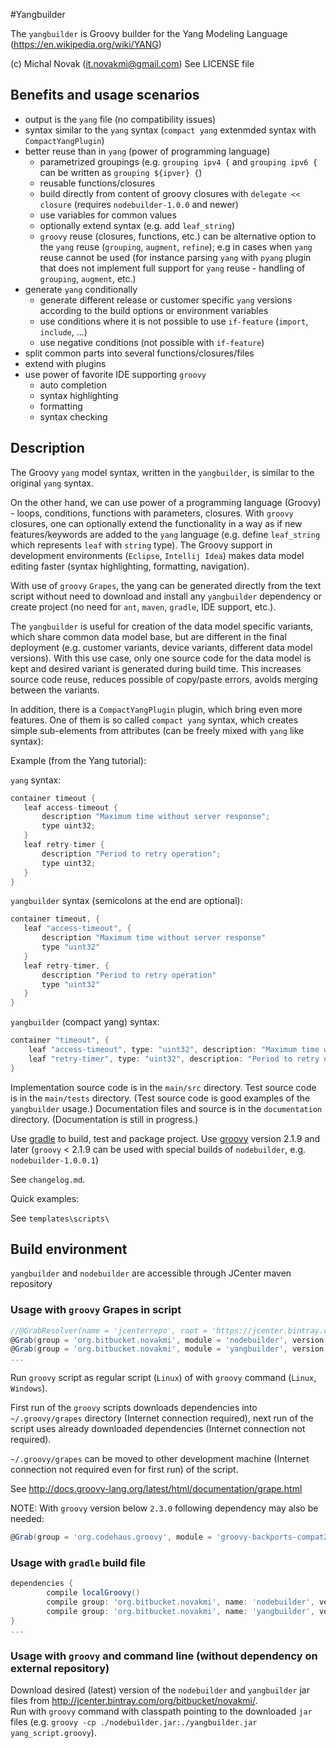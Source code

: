#Yangbuilder

The `yangbuilder` is Groovy builder for the Yang Modeling Language (https://en.wikipedia.org/wiki/YANG)

(c) Michal Novak (<it.novakmi@gmail.com>)
See LICENSE file

## Benefits and usage scenarios

* output is the `yang` file (no compatibility issues)
* syntax similar to the `yang` syntax (`compact yang` extenmded syntax with `CompactYangPlugin`)
* better reuse than in `yang` (power of programming language)
    * parametrized groupings (e.g. `grouping ipv4 {`  and `grouping ipv6 {` can be written as `grouping ${ipver} {`)
    * reusable functions/closures
    * build directly from content of groovy closures with `delegate << closure` (requires `nodebuilder-1.0.0` and newer) 
    * use variables for common values
    * optionally extend syntax (e.g. add `leaf_string`)
    * `groovy` reuse (closures, functions, etc.) can be alternative option to the `yang` reuse (`grouping`, `augment`, `refine`);
      e.g in cases when `yang` reuse cannot be used (for instance parsing `yang` with `pyang` plugin that does not implement full support 
      for  `yang` reuse -  handling of `grouping`, `augment`, etc.) 
* generate `yang` conditionally 
    * generate different release or customer specific `yang` versions according to the build options or environment variables
    * use conditions where it is not possible to use `if-feature` (`import`, `include`, ...)
    * use negative conditions (not possible with `if-feature`)
* split common parts into several functions/closures/files 
* extend with plugins
* use power of favorite IDE supporting `groovy` 
    * auto completion
    * syntax highlighting
    * formatting
    * syntax checking       

## Description

The Groovy `yang` model syntax, written in the `yangbuilder`,  is similar to the original `yang` syntax.

On the other hand, we can use power of a programming language (Groovy) - loops, conditions, functions with parameters, closures.
With `groovy` closures, one can optionally extend the functionality in a way as if new 
features/keywords are added to the `yang` language (e.g. define `leaf_string` which represents `leaf` with `string` type).
The Groovy support in development environments (`Eclipse`, `Intellij Idea`) makes data model editing faster (syntax
highlighting, formatting, navigation). 
 
With use of `groovy` `Grapes`, the yang can be generated directly from the text script without need to download and install any
`yangbuilder` dependency or create project (no need for `ant`, `maven`, `gradle`, IDE support, etc.).

The `yangbuilder` is useful for creation of the data model specific variants, which share common data model base, but are
different in the final deployment (e.g. customer variants, device variants, different data model versions). 
With this use case, only one source code for the data model is kept and desired variant is generated during build time. 
This increases source code reuse, reduces possible of copy/paste errors, avoids merging between the variants.
  
In addition, there is a `CompactYangPlugin` plugin, which bring even more features. 
One of them is so called `compact yang` syntax, which creates simple sub-elements from attributes (can be freely mixed with `yang` like syntax):
  
Example (from the Yang tutorial):

`yang` syntax: 
 
```groovy 
container timeout {                                             
   leaf access-timeout {                                       
       description "Maximum time without server response";
       type uint32;
   }
   leaf retry-timer {
       description "Period to retry operation";                
       type uint32;
   }
}
```

`yangbuilder` syntax (semicolons at the end are optional):

```groovy 
container timeout, {                                             
   leaf "access-timeout", {                                       
       description "Maximum time without server response"
       type "uint32"
   }
   leaf retry-timer, {
       description "Period to retry operation"                
       type "uint32"
   }
}
```

`yangbuilder` (compact yang) syntax:

```groovy
container "timeout", {
    leaf "access-timeout", type: "uint32", description: "Maximum time without server response"
    leaf "retry-timer", type: "uint32", description: "Period to retry operation"
}
```

Implementation source code is in the `main/src` directory.
Test source code is in the `main/tests` directory. (Test source code is good examples of the `yangbuilder` usage.)
Documentation files and source  is in the `documentation` directory. (Documentation is still in progress.)

Use [gradle][gradle_id] to build, test and package project.
Use [groovy][groovy_id] version 2.1.9 and later (`groovy` < 2.1.9 can be used with special builds of `nodebuilder`, e.g. 
`nodebuilder-1.0.0.1`)

See `changelog.md`.

Quick examples:

See `templates\scripts\`

## Build environment

`yangbuilder` and `nodebuilder` are accessible through JCenter maven repository

### Usage with `groovy` Grapes in script

```groovy
//@GrabResolver(name = 'jcenterrepo', root = 'https://jcenter.bintray.com', m2Compatible = true) //needed only with older ver. of groovy
@Grab(group = 'org.bitbucket.novakmi', module = 'nodebuilder', version = '1.0.0')
@Grab(group = 'org.bitbucket.novakmi', module = 'yangbuilder', version = '1.2.0')
...
```
Run `groovy` script as regular script (`Linux`) of with `groovy` command (`Linux`, `Windows`).

First run of the `groovy` scripts downloads dependencies into `~/.groovy/grapes` directory (Internet connection required),
next run of the script uses already downloaded dependencies (Internet connection not required).

`~/.groovy/grapes` can be moved to other development machine (Internet connection not required even for first run) of the script.

See  http://docs.groovy-lang.org/latest/html/documentation/grape.html

NOTE: With `groovy` version below `2.3.0` following dependency may also be needed:
```groovy
@Grab(group = 'org.codehaus.groovy', module = 'groovy-backports-compat23', version = '2.4.7')
```


### Usage with `gradle` build file

```groovy
dependencies {
        compile localGroovy()
        compile group: 'org.bitbucket.novakmi', name: 'nodebuilder', version: '1.0.0'
        compile group: 'org.bitbucket.novakmi', name: 'yangbuilder', version: '1.2.0'
}
...
```

### Usage with `groovy` and command line (without dependency on external repository)

Download desired (latest) version of the `nodebuilder` and `yangbuilder` jar files from  http://jcenter.bintray.com/org/bitbucket/novakmi/.  
Run with `groovy` command with classpath pointing to the downloaded `jar` files (e.g. `groovy -cp ./nodebuilder.jar:./yangbuilder.jar yang_script.groovy`). 

[gradle_id]: http://www.gradle.org/  "Gradle"
[groovy_id]: http://groovy-lang.org/ "Groovy"
